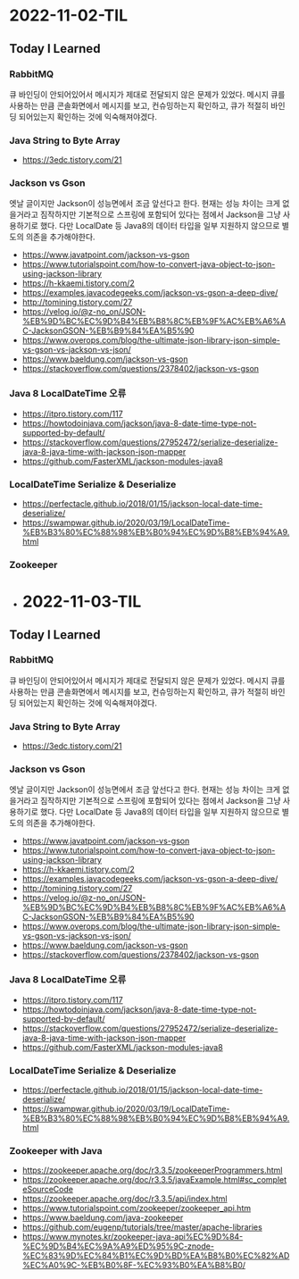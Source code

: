 # 2022-11-02-TIL

## Today I Learned

### RabbitMQ

큐 바인딩이 안되어있어서 메시지가 제대로 전달되지 않은 문제가 있었다. 메시지 큐를 사용하는 만큼 콘솔화면에서 메시지를 보고, 컨슈밍하는지 확인하고, 큐가 적절히 바인딩 되어있는지 확인하는 것에 익숙해져야겠다.

### Java String to Byte Array

- https://3edc.tistory.com/21

### Jackson vs Gson

엣날 글이지만 Jackson이 성능면에서 조금 앞선다고 한다. 현재는 성능 차이는 크게 없을거라고 짐작하지만 기본적으로 스프링에 포함되어 있다는 점에서 Jackson을 그냥 사용하기로 했다. 다만 LocalDate 등 Java8의 데이터 타입을 일부 지원하지 않으므로 별도의 의존을 추가해야한다.

- https://www.javatpoint.com/jackson-vs-gson
- https://www.tutorialspoint.com/how-to-convert-java-object-to-json-using-jackson-library
- https://h-kkaemi.tistory.com/2
- https://examples.javacodegeeks.com/jackson-vs-gson-a-deep-dive/
- http://tomining.tistory.com/27
- https://velog.io/@z-no_on/JSON-%EB%9D%BC%EC%9D%B4%EB%B8%8C%EB%9F%AC%EB%A6%AC-JacksonGSON-%EB%B9%84%EA%B5%90
- https://www.overops.com/blog/the-ultimate-json-library-json-simple-vs-gson-vs-jackson-vs-json/
- https://www.baeldung.com/jackson-vs-gson
- https://stackoverflow.com/questions/2378402/jackson-vs-gson

### Java 8 LocalDateTime 오류

- https://itpro.tistory.com/117
- https://howtodoinjava.com/jackson/java-8-date-time-type-not-supported-by-default/
- https://stackoverflow.com/questions/27952472/serialize-deserialize-java-8-java-time-with-jackson-json-mapper
- https://github.com/FasterXML/jackson-modules-java8

### LocalDateTime Serialize & Deserialize

- https://perfectacle.github.io/2018/01/15/jackson-local-date-time-deserialize/
- https://swampwar.github.io/2020/03/19/LocalDateTime-%EB%B3%80%EC%88%98%EB%B0%94%EC%9D%B8%EB%94%A9.html

### Zookeeper

- # 2022-11-03-TIL

## Today I Learned

### RabbitMQ

큐 바인딩이 안되어있어서 메시지가 제대로 전달되지 않은 문제가 있었다. 메시지 큐를 사용하는 만큼 콘솔화면에서 메시지를 보고, 컨슈밍하는지 확인하고, 큐가 적절히 바인딩 되어있는지 확인하는 것에 익숙해져야겠다.

### Java String to Byte Array

- https://3edc.tistory.com/21

### Jackson vs Gson

엣날 글이지만 Jackson이 성능면에서 조금 앞선다고 한다. 현재는 성능 차이는 크게 없을거라고 짐작하지만 기본적으로 스프링에 포함되어 있다는 점에서 Jackson을 그냥 사용하기로 했다. 다만 LocalDate 등 Java8의 데이터 타입을 일부 지원하지 않으므로 별도의 의존을 추가해야한다.

- https://www.javatpoint.com/jackson-vs-gson
- https://www.tutorialspoint.com/how-to-convert-java-object-to-json-using-jackson-library
- https://h-kkaemi.tistory.com/2
- https://examples.javacodegeeks.com/jackson-vs-gson-a-deep-dive/
- http://tomining.tistory.com/27
- https://velog.io/@z-no_on/JSON-%EB%9D%BC%EC%9D%B4%EB%B8%8C%EB%9F%AC%EB%A6%AC-JacksonGSON-%EB%B9%84%EA%B5%90
- https://www.overops.com/blog/the-ultimate-json-library-json-simple-vs-gson-vs-jackson-vs-json/
- https://www.baeldung.com/jackson-vs-gson
- https://stackoverflow.com/questions/2378402/jackson-vs-gson

### Java 8 LocalDateTime 오류

- https://itpro.tistory.com/117
- https://howtodoinjava.com/jackson/java-8-date-time-type-not-supported-by-default/
- https://stackoverflow.com/questions/27952472/serialize-deserialize-java-8-java-time-with-jackson-json-mapper
- https://github.com/FasterXML/jackson-modules-java8

### LocalDateTime Serialize & Deserialize

- https://perfectacle.github.io/2018/01/15/jackson-local-date-time-deserialize/
- https://swampwar.github.io/2020/03/19/LocalDateTime-%EB%B3%80%EC%88%98%EB%B0%94%EC%9D%B8%EB%94%A9.html

### Zookeeper with Java

- https://zookeeper.apache.org/doc/r3.3.5/zookeeperProgrammers.html
- https://zookeeper.apache.org/doc/r3.3.5/javaExample.html#sc_completeSourceCode
- https://zookeeper.apache.org/doc/r3.3.5/api/index.html
- https://www.tutorialspoint.com/zookeeper/zookeeper_api.htm
- https://www.baeldung.com/java-zookeeper
- https://github.com/eugenp/tutorials/tree/master/apache-libraries
- https://www.mynotes.kr/zookeeper-java-api%EC%9D%84-%EC%9D%B4%EC%9A%A9%ED%95%9C-znode-%EC%83%9D%EC%84%B1%EC%9D%BD%EA%B8%B0%EC%82%AD%EC%A0%9C-%EB%B0%8F-%EC%93%B0%EA%B8%B0/